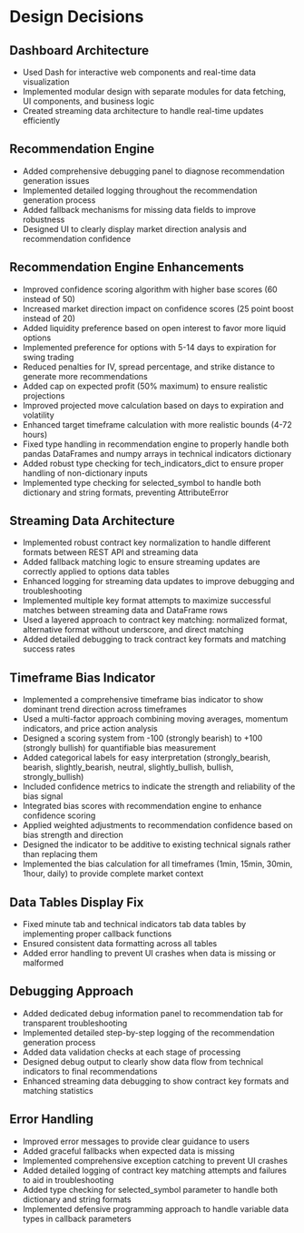 # Design Decisions

## Dashboard Architecture
- Used Dash for interactive web components and real-time data visualization
- Implemented modular design with separate modules for data fetching, UI components, and business logic
- Created streaming data architecture to handle real-time updates efficiently

## Recommendation Engine
- Added comprehensive debugging panel to diagnose recommendation generation issues
- Implemented detailed logging throughout the recommendation generation process
- Added fallback mechanisms for missing data fields to improve robustness
- Designed UI to clearly display market direction analysis and recommendation confidence

## Recommendation Engine Enhancements
- Improved confidence scoring algorithm with higher base scores (60 instead of 50)
- Increased market direction impact on confidence scores (25 point boost instead of 20)
- Added liquidity preference based on open interest to favor more liquid options
- Implemented preference for options with 5-14 days to expiration for swing trading
- Reduced penalties for IV, spread percentage, and strike distance to generate more recommendations
- Added cap on expected profit (50% maximum) to ensure realistic projections
- Improved projected move calculation based on days to expiration and volatility
- Enhanced target timeframe calculation with more realistic bounds (4-72 hours)
- Fixed type handling in recommendation engine to properly handle both pandas DataFrames and numpy arrays in technical indicators dictionary
- Added robust type checking for tech_indicators_dict to ensure proper handling of non-dictionary inputs
- Implemented type checking for selected_symbol to handle both dictionary and string formats, preventing AttributeError

## Streaming Data Architecture
- Implemented robust contract key normalization to handle different formats between REST API and streaming data
- Added fallback matching logic to ensure streaming updates are correctly applied to options data tables
- Enhanced logging for streaming data updates to improve debugging and troubleshooting
- Implemented multiple key format attempts to maximize successful matches between streaming data and DataFrame rows
- Used a layered approach to contract key matching: normalized format, alternative format without underscore, and direct matching
- Added detailed debugging to track contract key formats and matching success rates

## Timeframe Bias Indicator
- Implemented a comprehensive timeframe bias indicator to show dominant trend direction across timeframes
- Used a multi-factor approach combining moving averages, momentum indicators, and price action analysis
- Designed a scoring system from -100 (strongly bearish) to +100 (strongly bullish) for quantifiable bias measurement
- Added categorical labels for easy interpretation (strongly_bearish, bearish, slightly_bearish, neutral, slightly_bullish, bullish, strongly_bullish)
- Included confidence metrics to indicate the strength and reliability of the bias signal
- Integrated bias scores with recommendation engine to enhance confidence scoring
- Applied weighted adjustments to recommendation confidence based on bias strength and direction
- Designed the indicator to be additive to existing technical signals rather than replacing them
- Implemented the bias calculation for all timeframes (1min, 15min, 30min, 1hour, daily) to provide complete market context

## Data Tables Display Fix
- Fixed minute tab and technical indicators tab data tables by implementing proper callback functions
- Ensured consistent data formatting across all tables
- Added error handling to prevent UI crashes when data is missing or malformed

## Debugging Approach
- Added dedicated debug information panel to recommendation tab for transparent troubleshooting
- Implemented detailed step-by-step logging of the recommendation generation process
- Added data validation checks at each stage of processing
- Designed debug output to clearly show data flow from technical indicators to final recommendations
- Enhanced streaming data debugging to show contract key formats and matching statistics

## Error Handling
- Improved error messages to provide clear guidance to users
- Added graceful fallbacks when expected data is missing
- Implemented comprehensive exception catching to prevent UI crashes
- Added detailed logging of contract key matching attempts and failures to aid in troubleshooting
- Added type checking for selected_symbol parameter to handle both dictionary and string formats
- Implemented defensive programming approach to handle variable data types in callback parameters
